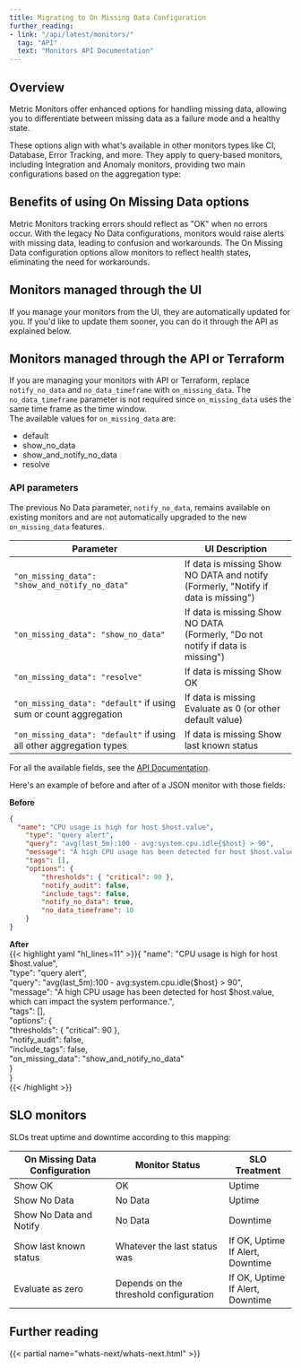 ```yaml
---
title: Migrating to On Missing Data Configuration
further_reading:
- link: "/api/latest/monitors/"
  tag: "API"
  text: "Monitors API Documentation"
---
```


## Overview

Metric Monitors offer enhanced options for handling missing data, allowing you to differentiate between missing data as a failure mode and a healthy state. 

These options align with what's available in other monitors types like CI, Database, Error Tracking, and more. They apply to query-based monitors, including Integration and Anomaly monitors, providing two main configurations based on the aggregation type:

## Benefits of using On Missing Data options

Metric Monitors tracking errors should reflect as "OK" when no errors occur. With the legacy No Data configurations, monitors would raise alerts with missing data, leading to confusion and workarounds. The On Missing Data configuration options allow monitors to reflect health states, eliminating the need for workarounds.

## Monitors managed through the UI

If you manage your monitors from the UI, they are automatically updated for you. If you'd like to update them sooner, you can do it through the API as explained below.

## Monitors managed through the API or Terraform

If you are managing your monitors with API or Terraform, replace `notify_no_data` and `no_data_timeframe` with `on_missing_data`. The `no_data_timeframe` parameter is not required since `on_missing_data` uses the same time frame as the time window.  
The available values for `on_missing_data` are:

* default  
* show_no_data  
* show_and_notify_no_data  
* resolve

### API parameters

The previous No Data parameter, `notify_no_data`, remains available on existing monitors and are not automatically upgraded to the new `on_missing_data` features.

| Parameter                               | UI Description                                                                                     |
|-----------------------------------------|----------------------------------------------------------------------------------------------------|
| `"on_missing_data": "show_and_notify_no_data"` | If data is missing Show NO DATA and notify<br>(Formerly, "Notify if data is missing")                       |
| `"on_missing_data": "show_no_data"`     | If data is missing Show NO DATA<br>(Formerly, "Do not notify if data is missing")                           |
| `"on_missing_data": "resolve"`          | If data is missing Show OK                                                                       |
| `"on_missing_data": "default"` if using sum or count aggregation | If data is missing Evaluate as 0 (or other default value)                                  |
| `"on_missing_data": "default"` if using all other aggregation types | If data is missing Show last known status |

For all the available fields, see the [API Documentation][1].

Here's an example of before and after of a JSON monitor with those fields:

**Before**  
```json
{  
  "name": "CPU usage is high for host $host.value",  
    "type": "query alert",  
    "query": "avg(last_5m):100 - avg:system.cpu.idle{$host} > 90",  
    "message": "A high CPU usage has been detected for host $host.value, which can impact the system performance.",  
    "tags": [],  
    "options": {  
        "thresholds": { "critical": 90 },  
        "notify_audit": false,  
        "include_tags": false,  
        "notify_no_data": true,  
        "no_data_timeframe": 10  
    }  
}
```

**After**  
{{< highlight yaml "hl_lines=11" >}}{
  "name": "CPU usage is high for host $host.value",  
    "type": "query alert",  
    "query": "avg(last_5m):100 - avg:system.cpu.idle{$host} > 90",  
    "message": "A high CPU usage has been detected for host $host.value, which can impact the system performance.",  
    "tags": [],  
    "options": {  
       "thresholds": { "critical": 90 },  
       "notify_audit": false,  
       "include_tags": false,  
       "on_missing_data": "show_and_notify_no_data"  
    }  
}  
{{< /highlight >}}

## SLO monitors

SLOs treat uptime and downtime according to this mapping:

| On Missing Data Configuration | Monitor Status                 | SLO Treatment               |
|-------------------------------|--------------------------------|-----------------------------|
| Show OK                       | OK                             | Uptime                      |
| Show No Data                  | No Data                        | Uptime                      |
| Show No Data and Notify       | No Data                        | Downtime                    |
| Show last known status        | Whatever the last status was   | If OK, Uptime<br>If Alert, Downtime |
| Evaluate as zero              | Depends on the threshold configuration | If OK, Uptime<br>If Alert, Downtime |

## Further reading

{{< partial name="whats-next/whats-next.html" >}}

[1]: https://docs.datadoghq.com/api/latest/monitors/
